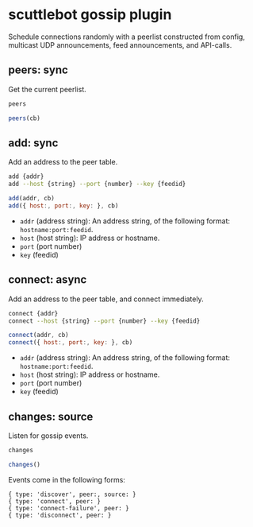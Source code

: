 # scuttlebot gossip plugin

Schedule connections randomly with a peerlist constructed from config, multicast UDP announcements, feed announcements, and API-calls.



## peers: sync

Get the current peerlist.

```bash
peers
```

```js
peers(cb)
```



## add: sync

Add an address to the peer table.

```bash
add {addr}
add --host {string} --port {number} --key {feedid}
```

```js
add(addr, cb)
add({ host:, port:, key: }, cb)
```

 - `addr` (address string): An address string, of the following format: `hostname:port:feedid`.
 - `host` (host string): IP address or hostname.
 - `port` (port number)
 - `key` (feedid)



## connect: async

Add an address to the peer table, and connect immediately.

```bash
connect {addr}
connect --host {string} --port {number} --key {feedid}
```

```js
connect(addr, cb)
connect({ host:, port:, key: }, cb)
```

 - `addr` (address string): An address string, of the following format: `hostname:port:feedid`.
 - `host` (host string): IP address or hostname.
 - `port` (port number)
 - `key` (feedid)


## changes: source

Listen for gossip events.

```bash
changes
```

```js
changes()
```

Events come in the following forms:

```
{ type: 'discover', peer:, source: }
{ type: 'connect', peer: }
{ type: 'connect-failure', peer: }
{ type: 'disconnect', peer: }
```